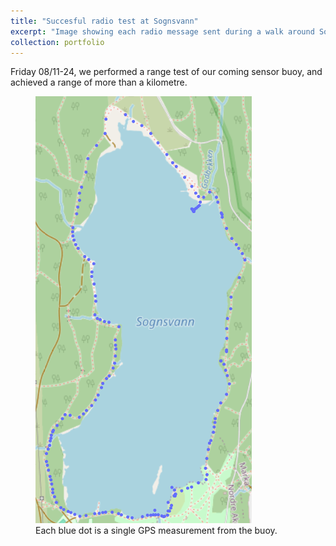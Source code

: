 ```yaml
---
title: "Succesful radio test at Sognsvann"
excerpt: "Image showing each radio message sent during a walk around Sognsvann<br/><img src='/images/sognsvann.png'>"
collection: portfolio
---
```


Friday 08/11-24, we performed a range test of our coming sensor buoy, and achieved a range of more than a kilometre. 
  <figure>
    <img src="../images/sognsvann.png"> 
    <figcaption>Each blue dot is a single GPS measurement from the buoy. 
    </figcaption>
  </figure>